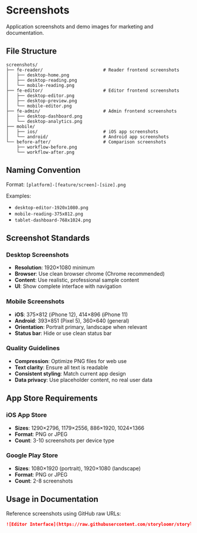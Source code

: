 # Screenshots

Application screenshots and demo images for marketing and documentation.

## File Structure

```text
screenshots/
├── fe-reader/                       # Reader frontend screenshots
│   ├── desktop-home.png
│   ├── desktop-reading.png
│   └── mobile-reading.png
├── fe-editor/                       # Editor frontend screenshots
│   ├── desktop-editor.png
│   ├── desktop-preview.png
│   └── mobile-editor.png
├── fe-admin/                        # Admin frontend screenshots
│   ├── desktop-dashboard.png
│   └── desktop-analytics.png
├── mobile/
│   ├── ios/                         # iOS app screenshots
│   └── android/                     # Android app screenshots
└── before-after/                    # Comparison screenshots
    ├── workflow-before.png
    └── workflow-after.png
```

## Naming Convention

Format: `[platform]-[feature/screen]-[size].png`

Examples:

- `desktop-editor-1920x1080.png`
- `mobile-reading-375x812.png`
- `tablet-dashboard-768x1024.png`

## Screenshot Standards

### Desktop Screenshots

- **Resolution**: 1920×1080 minimum
- **Browser**: Use clean browser chrome (Chrome recommended)
- **Content**: Use realistic, professional sample content
- **UI**: Show complete interface with navigation

### Mobile Screenshots

- **iOS**: 375×812 (iPhone 12), 414×896 (iPhone 11)
- **Android**: 393×851 (Pixel 5), 360×640 (general)
- **Orientation**: Portrait primary, landscape when relevant
- **Status bar**: Hide or use clean status bar

### Quality Guidelines

- **Compression**: Optimize PNG files for web use
- **Text clarity**: Ensure all text is readable
- **Consistent styling**: Match current app design
- **Data privacy**: Use placeholder content, no real user data

## App Store Requirements

### iOS App Store

- **Sizes**: 1290×2796, 1179×2556, 886×1920, 1024×1366
- **Format**: PNG or JPEG
- **Count**: 3-10 screenshots per device type

### Google Play Store

- **Sizes**: 1080×1920 (portrait), 1920×1080 (landscape)
- **Format**: PNG or JPEG
- **Count**: 2-8 screenshots

## Usage in Documentation

Reference screenshots using GitHub raw URLs:

```markdown
![Editor Interface](https://raw.githubusercontent.com/storyloomr/storyloomr-assets/main/screenshots/fe-editor/desktop-editor.png)
```
